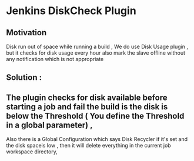 Jenkins DiskCheck Plugin
=============
 
Motivation
---------
 Disk run out of space while running a build , We do use Disk Usage plugin , but it checks for disk usage every hour also mark the slave offline without any notification which is not appropriate

Solution :
--------
 The plugin checks for disk available before starting a job and fail the build is the disk is below the Threshold ( You define the Threshold in a global parameter) , 
-------------
Also there is a Global Configuration which says Disk Recycler if it's set and the disk spaceis low , then it will delete everything in the current job workspace directory,
